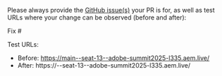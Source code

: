 Please always provide the [GitHub issue(s)](../issues) your PR is for, as well as test URLs where your change can be observed (before and after):

Fix #<gh-issue-id>

Test URLs:
- Before: https://main--seat-13--adobe-summit2025-l335.aem.live/
- After: https://<branch>--seat-13--adobe-summit2025-l335.aem.live/
